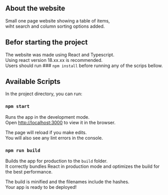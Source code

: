 ## About the website

Small one page website showing a table of items, \
wiht search and column sorting options added.

## Befor starting the project

The website was made using React and Typescript. \
Using react version 18.xx.xx is recommended. \
Users should run ### `npm install` before running any of the scrips bellow.

## Available Scripts

In the project directory, you can run:

### `npm start`

Runs the app in the development mode.\
Open [http://localhost:3000](http://localhost:3000) to view it in the browser.

The page will reload if you make edits.\
You will also see any lint errors in the console.

### `npm run build`

Builds the app for production to the `build` folder.\
It correctly bundles React in production mode and optimizes the build for the best performance.

The build is minified and the filenames include the hashes.\
Your app is ready to be deployed!
